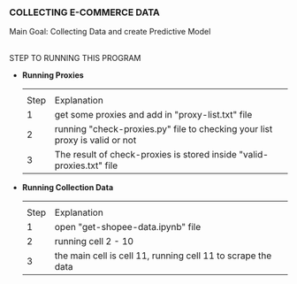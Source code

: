 <h3> COLLECTING E-COMMERCE DATA </h3>

<main>Main Goal: Collecting Data and create Predictive Model </main>
<br/>

STEP TO RUNNING THIS PROGRAM

<ul>
  <li>
    <strong> Running Proxies </strong>
    <table>
      <th>
        <tr>
          <td> Step </td>
          <td> Explanation </td>
        </tr>
      </th>
      <tr>
        <td>1</td>
        <td>get some proxies and add in "proxy-list.txt" file</td>
      </tr>
      <tr>
        <td>2</td>
        <td>running "check-proxies.py" file to checking your list proxy is valid or not</td>
      </tr>
      <tr>
        <td>3</td>
        <td> The result of check-proxies is stored inside "valid-proxies.txt" file</td>
      </tr>
    </table>
  </li>
  <li>
    <strong> Running Collection Data </strong>
    <table>
      <th>
        <tr>
          <td> Step </td>
          <td> Explanation </td>
        </tr>
      </th>
      <tr>
        <td>1</td>
        <td>open "get-shopee-data.ipynb" file</td>
      </tr>
      <tr>
        <td>2</td>
        <td>running cell 2 - 10</td>
      </tr>
      <tr>
        <td>3</td>
        <td>the main cell is cell 11, running cell 11 to scrape the data</td>
      </tr>
    </table>
  </li>
</ul>
    
